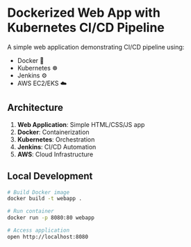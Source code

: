 # Dockerized Web App with Kubernetes CI/CD Pipeline

A simple web application demonstrating CI/CD pipeline using:
- Docker 🐳
- Kubernetes ☸️
- Jenkins ⚙️
- AWS EC2/EKS ☁️

## Architecture

1. **Web Application**: Simple HTML/CSS/JS app
2. **Docker**: Containerization
3. **Kubernetes**: Orchestration
4. **Jenkins**: CI/CD Automation
5. **AWS**: Cloud Infrastructure

## Local Development

```bash
# Build Docker image
docker build -t webapp .

# Run container
docker run -p 8080:80 webapp

# Access application
open http://localhost:8080